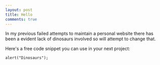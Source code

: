 ```yaml
---
layout: post
title: Hello
comments: true
---
```

In my previous failed attempts to maintain a personal website there has been a evident lack of dinosaurs involved so will attempt to change that.

Here's a free code snippet you can use in your next project: 

<pre><code>alert("Dinosaurs");</code></pre>